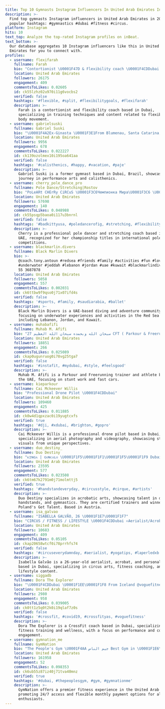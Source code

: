 ```yaml
---
title: Top 10 Gymnasts Instagram Influencers In United Arab Emirates In 2024
description: >-
  Find top gymnasts Instagram influencers in United Arab Emirates in 2024. Most
  popular hashtags: #gymnastics #dubai #fitness #circus.
platform: Instagram
hits: 10
text_top: Analyze the top-rated Instagram profiles on inBeat.
text_bottom: >-
  Our database aggregates 10 Instagram influencers like this in United Arab
  Emirates for you to connect with.
profiles:
  - username: flexifarah
    fullname: Farah
    bio: "Contortionist \U0001F47D & Flexibility coach \U0001F4CDDubai Train with me \U0001F48C DM"
    location: United Arab Emirates
    followers: 26175
    engagement: 409
    commentsToLikes: 0.02605
    id: ck55lzhz02u970i11g6vocbs2
    verified: false
    hashtags: '#flexible, #split, #flexibilitygoals, #flexifarah'
    description: >-
      Farah is a contortionist and flexibility coach based in Dubai,
      specializing in training techniques and content related to flexibility and
      body movement.
  - username: gabrielsuski
    fullname: Gabriel Suski
    bio: "\U0001F4A2Ex-Ginasta \U0001F3E1From Blumenau, Santa Catarina, Brazil\U0001F1E7\U0001F1F7 \U0001F3ADCurrently in La Perle by Franco Dragone \U0001F3AA \U0001F4CDDubai, UAE \U0001F1E6\U0001F1EA"
    location: United Arab Emirates
    followers: 9956
    engagement: 678
    commentsToLikes: 0.022227
    id: ck139ozolmex10i195oa641aa
    verified: false
    hashtags: '#calisthenics, #happy, #vacation, #paje'
    description: >-
      Gabriel Suski is a former gymnast based in Dubai, Brazil, showcasing his
      journey in performance arts and calisthenics.
  - username: cherry_pole_dance_pro
    fullname: Pole Dance/Stretching|Rostov
    bio: "PoLeARt CHErRy CiRCuS \U0001F3C6Чемпионка Мира\U0001F3C6 \U0001F3C6Winner PoleTheatre World Drama19 \U0001F3C6\U0001F3C6Dubai PoleCup Pro17,18 \U0001F3C6Ultimate Winner Pro PoleTheatre Art Hungary18"
    location: United Arab Emirates
    followers: 57698
    engagement: 140
    commentsToLikes: 0.048988
    id: ck55psqp5baoa0i117u3bnrnl
    verified: false
    hashtags: '#badkittyusa, #poledancerofig, #stretching, #flexibilitytraining'
    description: >-
      Cherry is a professional pole dancer and stretching coach based in the
      UAE, recognized for her championship titles in international pole dance
      competitions.
  - username: blackmarlin.divers
    fullname: Black Marlin Divers
    bio: >-
      @coach.tony.antoun #redsea #friends #family #activities #fun #love
      #underwater #jeddah #lebanon #jordan #uae #kuwait #blackmarlindivers 966
      55 3687878
    location: United Arab Emirates
    followers: 5058
    engagement: 557
    commentsToLikes: 0.002031
    id: ck6ttbw9f9qso0j71x07ifd4s
    verified: false
    hashtags: '#sports, #family, #saudiarabia, #ballet'
    description: >-
      Black Marlin Divers is a UAE-based diving and adventure community,
      focusing on underwater experiences and activities in the Red Sea region,
      including Lebanon, Jordan, and Kuwait.
  - username: muhabafifi
    fullname: Muhab M. Afifi
    bio: "سبحان الله وبحمده سبحان الله العظيم 27 CFT ( Parkour & Freerunning ) trainer & athlete Stuntman \U0001F3A5 Egypt/Dubai Fast Cars ❤\U0001F3CE"
    location: United Arab Emirates
    followers: 18851
    engagement: 266
    commentsToLikes: 0.025089
    id: ckap0ugunruog0i78vg25tga7
    verified: false
    hashtags: '#instafit, #mydubai, #style, #feelsgood'
    description: >-
      Muhab M. Afifi is a Parkour and Freerunning trainer and athlete based in
      the UAE, focusing on stunt work and fast cars.
  - username: kieparkour
    fullname: Cai Mckeever Willis
    bio: "Professional Drone Pilot \U0001F4CDDubai"
    location: United Arab Emirates
    followers: 109460
    engagement: 425
    commentsToLikes: 0.011885
    id: ck0w4d1qpxzac0i19yugtcxfs
    verified: true
    hashtags: '#dji, #xdubai, #brighton, #gopro'
    description: >-
      Cai Mckeever Willis is a professional drone pilot based in Dubai,
      specializing in aerial photography and videography, showcasing stunning
      visuals from unique perspectives.
  - username: duo_destiny_
    fullname: Duo Destiny
    bio: "ᴋɪɴɢᴀ | ɢᴏɴᴄᴀʟᴏ \U0001F1F5\U0001F1F1\U0001F1F5\U0001F1F9 Dubai\U0001F4CD • \U0001D61E\U0001D62A\U0001D62F\U0001D62F\U0001D626\U0001D633\U0001D634 \U0001D630\U0001D627 \U0001D617\U0001D630\U0001D62D\U0001D622\U0001D62F\U0001D625 \U0001D60E\U0001D630\U0001D635 \U0001D61B\U0001D622\U0001D62D\U0001D626\U0001D62F\U0001D635 \U0001F3C6 • \U0001D608\U0001D60E\U0001D61B • \U0001D60A\U0001D62A\U0001D633\U0001D632\U0001D636\U0001D626 \U0001D625\U0001D636 \U0001D61A\U0001D630\U0001D62D\U0001D626\U0001D62A\U0001D62D • \U0001D614\U0001D630\U0001D636\U0001D62D\U0001D62A\U0001D62F \U0001D619\U0001D630\U0001D636\U0001D628\U0001D626 • \U0001D60A\U0001D610\U0001D619\U0001D618\U0001D616 - \U0001D60A\U0001D626\U0001D633\U0001D635\U0001D62A\U0001D627\U0001D62A\U0001D626\U0001D625 \U0001D61B\U0001D633\U0001D622\U0001D62A\U0001D62F\U0001D626\U0001D633\U0001D634 • JOIN THE CLASS:"
    location: United Arab Emirates
    followers: 23595
    engagement: 577
    commentsToLikes: 0.023508
    id: ck6tm67k2791m0j71molmttj5
    verified: true
    hashtags: '#handstandeveryday, #circusstyle, #cirque, #artists'
    description: >-
      Duo Destiny specializes in acrobatic arts, showcasing talent in dance,
      handstands, and gymnastics. They are certified trainers and winners of
      Poland's Got Talent. Based in Austria.
  - username: isa_galvao
    fullname: "ISABELLA GALVÃO, 26 \U0001F1E7\U0001F1F7"
    bio: "CIRCUS / FITNESS / LIFESTYLE \U0001F4CDDubai ▫️Aerialist/Acrobat at @laperledxb \U0001F3AD ▫️Acrobatics, Circus, Stretching Coach ▫️Personal Trainer ▫️YOUTUBE⬇️"
    location: United Arab Emirates
    followers: 10683
    engagement: 409
    commentsToLikes: 0.05105
    id: ckap20658wtcf0i78prrhfs74
    verified: false
    hashtags: '#circuseverydamnday, #aerialist, #yogatips, #laperledxb'
    description: >-
      Isabella Galvão is a 26-year-old aerialist, acrobat, and personal trainer
      based in Dubai, specializing in circus arts, fitness coaching, and
      lifestyle content.
  - username: siggadb
    fullname: Dora The Explorer
    bio: "\U0001F4CDDubai \U0001F1EE\U0001F1F8 From Iceland @voguefitness.jlt - Crossfit Coach"
    location: United Arab Emirates
    followers: 2980
    engagement: 958
    commentsToLikes: 0.039005
    id: ck0tt1z5q0t2k0i19qlaf7z0s
    verified: false
    hashtags: '#crossfit, #covid19, #crossfityas, #voguefitness'
    description: >-
      Dora The Explorer is a CrossFit coach based in Dubai, specializing in
      fitness training and wellness, with a focus on performance and community
      engagement.
  - username: gymnation_me
    fullname: GymNation
    bio: "The People's Gym \U0001F4AA جيم الناس Best Gym in \U0001F1E6\U0001F1EA\U0001F1F8\U0001F1E6 أفضل جيم في Pay Monthly \U0001F4B5 ادفع شهريا Open 24/7 ⏰ مفتوح #GymNationME FREE DAY PASS\U0001F447 تصريح يوم مجاني"
    location: United Arab Emirates
    followers: 161958
    engagement: 52
    commentsToLikes: 0.098353
    id: ck6ub55z87iz40j71tva40mnz
    verified: true
    hashtags: '#dubai, #thepeoplesgym, #gym, #gymnationme'
    description: >-
      GymNation offers a premier fitness experience in the United Arab Emirates,
      promoting 24/7 access and flexible monthly payment options for all fitness
      enthusiasts.
---
```



